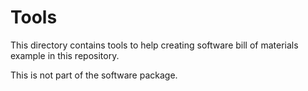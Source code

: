 # Tools

This directory contains tools to help creating software bill of materials
example in this repository.

This is not part of the software package.
